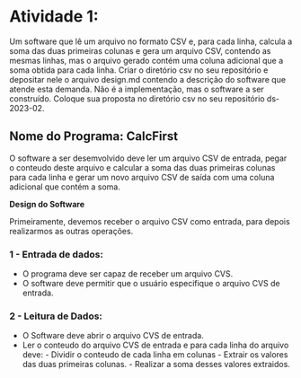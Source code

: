# Atividade 1:

Um software que lê um arquivo no formato CSV e, para cada linha, calcula a soma das duas primeiras colunas e gera um arquivo CSV, contendo as mesmas linhas, mas o arquivo gerado contém uma coluna adicional que a soma obtida para cada linha. Criar o diretório csv no seu repositório e depositar nele o arquivo design.md contendo a descrição do software que atende esta demanda. Não é a implementação, mas o software a ser construído. Coloque sua proposta no diretório csv no seu repositório ds-2023-02.

## Nome do Programa: CalcFirst

O software a ser desemvolvido deve ler um arquivo CSV de entrada, pegar o conteudo deste arquivo e calcular a soma das duas primeiras colunas para cada linha e gerar um novo arquivo CSV de saída com uma coluna adicional que contém a soma.

**Design do Software**

Primeiramente, devemos receber o arquivo CSV como entrada, para depois realizarmos as outras operações.

### 1 -  Entrada de dados:
- O programa deve ser capaz de receber um arquivo CVS.
- O software deve permitir que o usuário especifique o arquivo CVS de entrada.

### 2 - Leitura de Dados:
- O Software deve abrir o arquivo CVS de entrada.
- Ler o conteudo do arquivo CVS de entrada e para cada linha do arquivo deve:
                     - Dividir o conteudo de cada linha em colunas
                     - Extrair os valores das duas primeiras colunas.
                     - Realizar a soma desses valores extraidos.   
